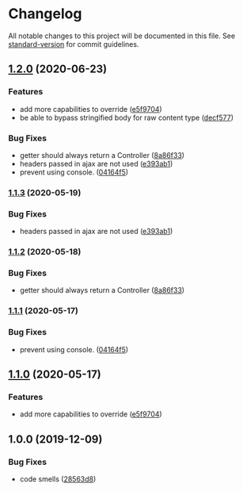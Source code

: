 # Changelog

All notable changes to this project will be documented in this file. See [standard-version](https://github.com/conventional-changelog/standard-version) for commit guidelines.

## [1.2.0](https://github.com/loopingz/redux-lz-controller/compare/v1.0.0...v1.2.0) (2020-06-23)


### Features

* add more capabilities to override ([e5f9704](https://github.com/loopingz/redux-lz-controller/commit/e5f9704b458991ba5859692b61faeecb2d27b319))
* be able to bypass stringified body for raw content type ([decf577](https://github.com/loopingz/redux-lz-controller/commit/decf5771b59e8a1013fe5d0423d871a20174c4e8))


### Bug Fixes

* getter should always return a Controller ([8a86f33](https://github.com/loopingz/redux-lz-controller/commit/8a86f33d8c84e4a8e868c74aedf6e64c13118a86))
* headers passed in ajax are not used ([e393ab1](https://github.com/loopingz/redux-lz-controller/commit/e393ab18be821bebca6c52f1033d76d51b358f88))
* prevent using console. ([04164f5](https://github.com/loopingz/redux-lz-controller/commit/04164f5c728d0059aaf72c9ceecbf88dd21db2f2))

### [1.1.3](https://github.com/loopingz/redux-lz-controller/compare/v1.1.2...v1.1.3) (2020-05-19)


### Bug Fixes

* headers passed in ajax are not used ([e393ab1](https://github.com/loopingz/redux-lz-controller/commit/e393ab18be821bebca6c52f1033d76d51b358f88))

### [1.1.2](https://github.com/loopingz/redux-lz-controller/compare/v1.1.1...v1.1.2) (2020-05-18)


### Bug Fixes

* getter should always return a Controller ([8a86f33](https://github.com/loopingz/redux-lz-controller/commit/8a86f33d8c84e4a8e868c74aedf6e64c13118a86))

### [1.1.1](https://github.com/loopingz/redux-lz-controller/compare/v1.1.0...v1.1.1) (2020-05-17)


### Bug Fixes

* prevent using console. ([04164f5](https://github.com/loopingz/redux-lz-controller/commit/04164f5c728d0059aaf72c9ceecbf88dd21db2f2))

## [1.1.0](https://github.com/loopingz/redux-lz-controller/compare/v1.0.0...v1.1.0) (2020-05-17)


### Features

* add more capabilities to override ([e5f9704](https://github.com/loopingz/redux-lz-controller/commit/e5f9704b458991ba5859692b61faeecb2d27b319))

## 1.0.0 (2019-12-09)


### Bug Fixes

* code smells ([28563d8](https://github.com/loopingz/redux-controller/commit/28563d80cb00b86fb2f35d04b296dab8bf92182b))
